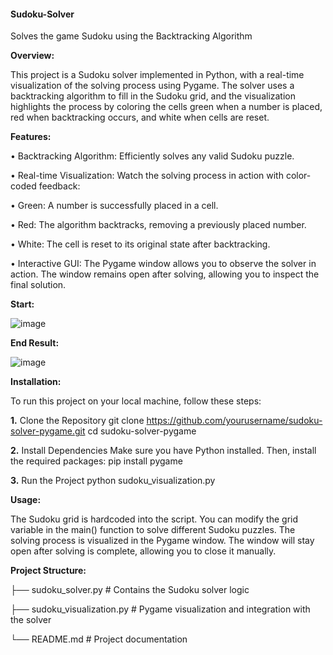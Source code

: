 #### Sudoku-Solver
Solves the game Sudoku using the Backtracking Algorithm
  
  
  
  
  
**Overview:**

This project is a Sudoku solver implemented in Python, with a real-time visualization of the solving process using Pygame. The solver uses a backtracking algorithm to fill in the Sudoku grid, and the visualization highlights the process by coloring the cells green when a number is placed, red when backtracking occurs, and white when cells are reset.
  
 
   
  
**Features:**


&#8226; Backtracking Algorithm: Efficiently solves any valid Sudoku puzzle.

&#8226; Real-time Visualization: Watch the solving process in action with color-coded feedback:

&#8226; Green: A number is successfully placed in a cell.

&#8226; Red: The algorithm backtracks, removing a previously placed number.

&#8226; White: The cell is reset to its original state after backtracking.

&#8226; Interactive GUI: The Pygame window allows you to observe the solver in action. The window remains open after solving, allowing you to inspect the final solution.


**Start:**


![image](https://github.com/user-attachments/assets/ded435aa-9dd3-47a8-9414-8c9452cdf999)

**End Result:**


![image](https://github.com/user-attachments/assets/106d5360-8d51-484b-862f-27b4da64bf50)



**Installation:**

To run this project on your local machine, follow these steps:

**1.** Clone the Repository
git clone https://github.com/yourusername/sudoku-solver-pygame.git
cd sudoku-solver-pygame

**2.** Install Dependencies
Make sure you have Python installed. Then, install the required packages:
pip install pygame

**3.** Run the Project
python sudoku_visualization.py

   
  
  
**Usage:**

The Sudoku grid is hardcoded into the script. You can modify the grid variable in the main() function to solve different Sudoku puzzles.
The solving process is visualized in the Pygame window. The window will stay open after solving is complete, allowing you to close it manually.
 
 
   
**Project Structure:**

├── sudoku_solver.py           # Contains the Sudoku solver logic

├── sudoku_visualization.py    # Pygame visualization and integration with the solver

└── README.md                  # Project documentation












